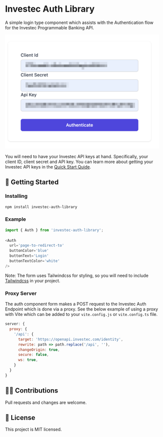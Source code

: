 # Investec Auth Library

A simple login type component which assists with the Authentication flow for the Investec Programmable Banking API.

![Example](/docs/Example_Auth.png)

You will need to have your Investec API keys at hand.
Specifically, your client ID, client secret and API key. You can learn more about getting your Investec API keys in the [Quick Start Quide](https://offerzen.gitbook.io/programmable-banking-community-wiki/developer-tools/quick-start-guide#how-to-get-your-api-keys).

## 🔑 Getting Started

### Installing

``` bash
npm install investec-auth-library
```

### Example

``` javascript
import { Auth } from 'investec-auth-library';

<Auth
  url='page-to-redirect-to'
  buttonColor='blue'
  buttonText='Login'
  buttonTextColor='white'
/>

```
Note: The form uses Tailwindcss for styling, so you will need to include [Tailwindcss](https://tailwindcss.com/docs/installation) in your project.

### Proxy Server

The auth component form makes a POST request to the Investec Auth Endpoint which is done via a proxy. See the below example of using a proxy with Vite which can be added to your `vite.config.js` or `vite.config.ts` file.

``` javascript
server: {
  proxy: {
    '/api': {
      target: 'https://openapi.investec.com/identity',
      rewrite: path => path.replace('/api', ''),
      changeOrigin: true,
      secure: false,
      ws: true,
    }
  }
}
```

## 🧑‍💻 Contributions

Pull requests and changes are welcome.

## 📄 License

This project is MIT licensed.
